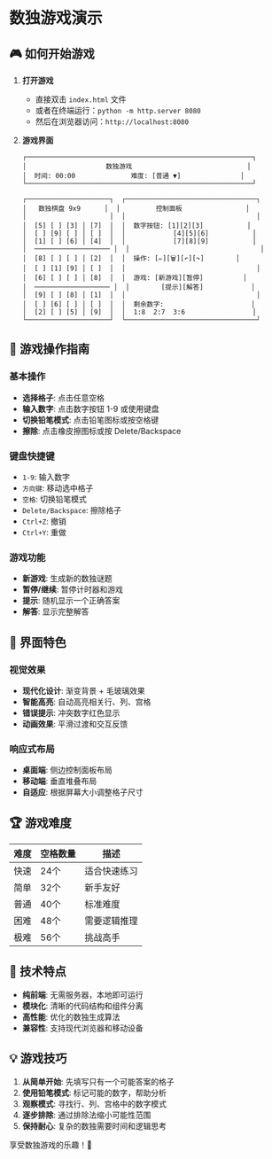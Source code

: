 # 数独游戏演示

## 🎮 如何开始游戏

1. **打开游戏**
   - 直接双击 `index.html` 文件
   - 或者在终端运行：`python -m http.server 8080`
   - 然后在浏览器访问：`http://localhost:8080`

2. **游戏界面**
   ```
   ┌─────────────────────────────────────────────────────────┐
   │                    数独游戏                             │
   │  时间: 00:00              难度: [普通 ▼]               │
   └─────────────────────────────────────────────────────────┘
   
   ┌─────────────────────┐  ┌─────────────────────────────────┐
   │   数独棋盘 9x9      │  │         控制面板                │
   │                     │  │                                 │
   │  [5] [ ] [3] │ [7]  │  │  数字按钮: [1][2][3]           │
   │  [ ] [9] [ ] │ [ ]  │  │            [4][5][6]           │
   │  [1] [ ] [6] │ [4]  │  │            [7][8][9]           │
   │  ─────────────────── │  │                                 │
   │  [8] [ ] [ ] │ [2]  │  │  操作: [✏️][🗑️][↶][↷]        │
   │  [ ] [1] [9] │ [ ]  │  │                                 │
   │  [6] [ ] [ ] │ [8]  │  │  游戏: [新游戏][暂停]          │
   │  ─────────────────── │  │        [提示][解答]            │
   │  [9] [ ] [8] │ [1]  │  │                                 │
   │  [ ] [6] [ ] │ [ ]  │  │  剩余数字:                      │
   │  [2] [ ] [5] │ [9]  │  │  1:8  2:7  3:6                 │
   └─────────────────────┘  └─────────────────────────────────┘
   ```

## 🎯 游戏操作指南

### 基本操作
- **选择格子**: 点击任意空格
- **输入数字**: 点击数字按钮 1-9 或使用键盘
- **切换铅笔模式**: 点击铅笔图标或按空格键
- **擦除**: 点击橡皮擦图标或按 Delete/Backspace

### 键盘快捷键
- `1-9`: 输入数字
- `方向键`: 移动选中格子
- `空格`: 切换铅笔模式
- `Delete/Backspace`: 擦除格子
- `Ctrl+Z`: 撤销
- `Ctrl+Y`: 重做

### 游戏功能
- **新游戏**: 生成新的数独谜题
- **暂停/继续**: 暂停计时器和游戏
- **提示**: 随机显示一个正确答案
- **解答**: 显示完整解答

## 🎨 界面特色

### 视觉效果
- **现代化设计**: 渐变背景 + 毛玻璃效果
- **智能高亮**: 自动高亮相关行、列、宫格
- **错误提示**: 冲突数字红色显示
- **动画效果**: 平滑过渡和交互反馈

### 响应式布局
- **桌面端**: 侧边控制面板布局
- **移动端**: 垂直堆叠布局
- **自适应**: 根据屏幕大小调整格子尺寸

## 🏆 游戏难度

| 难度 | 空格数量 | 描述 |
|------|----------|------|
| 快速 | 24个 | 适合快速练习 |
| 简单 | 32个 | 新手友好 |
| 普通 | 40个 | 标准难度 |
| 困难 | 48个 | 需要逻辑推理 |
| 极难 | 56个 | 挑战高手 |

## 🔧 技术特点

- **纯前端**: 无需服务器，本地即可运行
- **模块化**: 清晰的代码结构和组件分离
- **高性能**: 优化的数独生成算法
- **兼容性**: 支持现代浏览器和移动设备

## 💡 游戏技巧

1. **从简单开始**: 先填写只有一个可能答案的格子
2. **使用铅笔模式**: 标记可能的数字，帮助分析
3. **观察模式**: 寻找行、列、宫格中的数字模式
4. **逐步排除**: 通过排除法缩小可能性范围
5. **保持耐心**: 复杂的数独需要时间和逻辑思考

享受数独游戏的乐趣！🎉 